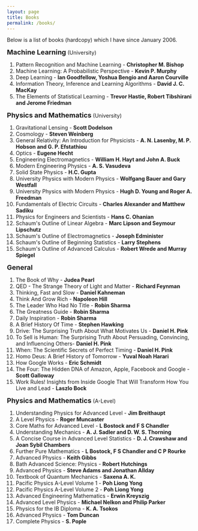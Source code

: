 ```yaml
---
layout: page
title: Books
permalink: /books/
---
```


<p align="justify">Below is a list of books (hardcopy) which I have since January 2006.</p>

<p><b><font size="4">Machine Learning</font></b> (University)</p>
<ol type="1">
<li> Pattern Recognition and Machine Learning - <b>Christopher M. Bishop</b></li>
<li> Machine Learning: A Probabilistic Perspective - <b>Kevin P. Murphy</b></li>
<li> Deep Learning - <b>Ian Goodfellow, Yoshua Bengio and Aaron Courville</b></li>
<li> Information Theory, Inference and Learning Algorithms - <b>David J. C. MacKay</b></li>
<li> The Elements of Statistical Learning - <b>Trevor Hastie, Robert Tibshirani and Jerome Friedman </b></li>
</ol>

<p><b><font size="4">Physics and Mathematics</font></b> (University)</p>
<ol type="1">
<li> Gravitational Lensing - <b>Scott Dodelson</b></li>
<li> Cosmology - <b>Steven Weinberg</b></li>
<li> General Relativity: An Introduction for Physicists - <b>A. N. Lasenby, M. P. Hobson and G. P. Efstathiou</b></li>
<li> Optics - <b>Eugene Hecht</b></li>
<li> Engineering Electromagnetics - <b>William H. Hayt and John A. Buck</b></li>
<li> Modern Engineering Physics - <b>A. S. Vasudeva</b></li>
<li> Solid State Physics - <b>H.C. Gupta</b></li>
<li> University Physics with Modern Physics - <b>Wolfgang Bauer and Gary Westfall</b></li>
<li> University Physics with Modern Physics - <b>Hugh D. Young and Roger A. Freedman</b></li>
<li> Fundamentals of Electric Circuits - <b>Charles Alexander and Matthew Sadiku</b></li>
<li> Physics for Engineers and Scientists - <b>Hans C. Ohanian</b></li>
<li> Schaum's Outline of Linear Algebra - <b>Marc Lipson and Seymour Lipschutz</b></li>
<li> Schaum's Outline of Electromagnetics - <b>Joseph Edminister</b></li>
<li> Schaum's Outline of Beginning Statistics - <b>Larry Stephens</b></li>
<li> Schaum's Outline of Advanced Calculus - <b>Robert Wrede and Murray Spiegel</b></li>
</ol>

<p><b><font size="4">General</font></b></p>
<ol type="1">
<li> The Book of Why - <b>Judea Pearl</b></li>
<li> QED - The Strange Theory of Light and Matter - <b>Richard Feynman</b></li>
<li> Thinking, Fast and Slow - <b>Daniel Kahneman</b></li>
<li> Think And Grow Rich - <b>Napoleon Hill</b></li>
<li> The Leader Who Had No Title - <b>Robin Sharma</b></li>
<li> The Greatness Guide - <b>Robin Sharma</b></li>
<li> Daily Inspiration - <b>Robin Sharma</b></li>
<li> A Brief History Of Time - <b>Stephen Hawking</b></li>
<li> Drive: The Surprising Truth About What Motivates Us  - <b>Daniel H. Pink</b></li>
<li> To Sell is Human: The Surprising Truth About Persuading, Convincing, and Influencing Others- <b>Daniel H. Pink</b></li>
<li> When: The Scientific Secrets of Perfect Timing - <b>Daniel H. Pink</b></li>
<li> Homo Deus: A Brief History of Tomorrow - <b>Yuval Noah Harari</b></li>
<li> How Google Works - <b>Eric Schmidt</b></li>
<li> The Four: The Hidden DNA of Amazon, Apple, Facebook and Google - <b>Scott Galloway</b></li>
<li> Work Rules! Insights from Inside Google That Will Transform How You Live and Lead - <b>Laszlo Bock</b></li>
</ol>

<p><b><font size="4">Physics and Mathematics</font></b> (A-Level)</p>
<ol type="1">
<li> Understanding Physics for Advanced Level - <b>Jim Breithaupt</b></li>
<li> A Level Physics - <b>Roger Muncaster</b></li>
<li> Core Maths for Advanced Level - <b>L Bostock and F S Chandler</b></li>
<li> Understanding Mechanics - <b>A. J. Sadler and D. W. S. Thorning</b></li>
<li> A Concise Course in Advanced Level Statistics - <b>D. J. Crawshaw and Joan Sybil Chambers</b></li>
<li> Further Pure Mathematics - <b>L Bostock, F S Chandler and C P Rourke</b></li>
<li> Advanced Physics - <b>Keith Gibbs</b></li>
<li> Bath Advanced Science: Physics - <b>Robert Hutchings</b></li>
<li> Advanced Physics - <b>Steve Adams and Jonathan Allday</b></li>
<li> Textbook of Quantum Mechanics - <b>Saxena A. K.</b></li>
<li> Pacific Physics A-Level Volume 1 - <b>Poh Liong Yong</b></li>
<li> Pacific Physics A-Level Volume 2 - <b>Poh Liong Yong</b></li>
<li> Advanced Engineering Mathematics - <b>Erwin Kreyszig</b></li>
<li> Advanced Level Physics - <b>Michael Nelkon and Philip Parker</b></li>
<li> Physics for the IB Diploma - <b>K. A. Tsokos</b></li>
<li> Advanced Physics - <b>Tom Duncan</b></li>
<li> Complete Physics - <b>S. Pople</b></li>
</ol>
